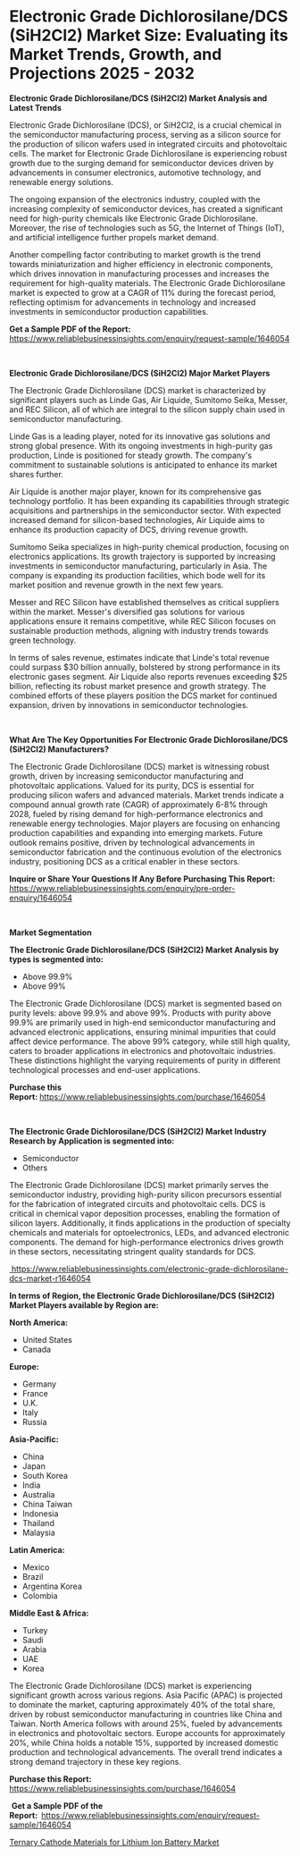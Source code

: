 <p><h1>Electronic Grade Dichlorosilane/DCS (SiH2Cl2) Market Size: Evaluating its Market Trends, Growth, and Projections 2025 - 2032</h1></p><p><strong>Electronic Grade Dichlorosilane/DCS (SiH2Cl2) Market Analysis and Latest Trends</strong></p>
<p><p>Electronic Grade Dichlorosilane (DCS), or SiH2Cl2, is a crucial chemical in the semiconductor manufacturing process, serving as a silicon source for the production of silicon wafers used in integrated circuits and photovoltaic cells. The market for Electronic Grade Dichlorosilane is experiencing robust growth due to the surging demand for semiconductor devices driven by advancements in consumer electronics, automotive technology, and renewable energy solutions.</p><p>The ongoing expansion of the electronics industry, coupled with the increasing complexity of semiconductor devices, has created a significant need for high-purity chemicals like Electronic Grade Dichlorosilane. Moreover, the rise of technologies such as 5G, the Internet of Things (IoT), and artificial intelligence further propels market demand.</p><p>Another compelling factor contributing to market growth is the trend towards miniaturization and higher efficiency in electronic components, which drives innovation in manufacturing processes and increases the requirement for high-quality materials. The Electronic Grade Dichlorosilane market is expected to grow at a CAGR of 11% during the forecast period, reflecting optimism for advancements in technology and increased investments in semiconductor production capabilities.</p></p>
<p><strong>Get a Sample PDF of the Report:&nbsp;</strong> <a href="https://www.reliablebusinessinsights.com/enquiry/request-sample/1646054?utm_campaign=2335&utm_medium=2&utm_source=Github&utm_content=ia&utm_term=29032025&utm_id=electronic-grade-dichlorosilanedcs-sih2cl2">https://www.reliablebusinessinsights.com/enquiry/request-sample/1646054</a></p>
<p>&nbsp;</p>
<p><strong>Electronic Grade Dichlorosilane/DCS (SiH2Cl2) Major Market Players</strong></p>
<p><p>The Electronic Grade Dichlorosilane (DCS) market is characterized by significant players such as Linde Gas, Air Liquide, Sumitomo Seika, Messer, and REC Silicon, all of which are integral to the silicon supply chain used in semiconductor manufacturing.</p><p>Linde Gas is a leading player, noted for its innovative gas solutions and strong global presence. With its ongoing investments in high-purity gas production, Linde is positioned for steady growth. The company's commitment to sustainable solutions is anticipated to enhance its market shares further.</p><p>Air Liquide is another major player, known for its comprehensive gas technology portfolio. It has been expanding its capabilities through strategic acquisitions and partnerships in the semiconductor sector. With expected increased demand for silicon-based technologies, Air Liquide aims to enhance its production capacity of DCS, driving revenue growth.</p><p>Sumitomo Seika specializes in high-purity chemical production, focusing on electronics applications. Its growth trajectory is supported by increasing investments in semiconductor manufacturing, particularly in Asia. The company is expanding its production facilities, which bode well for its market position and revenue growth in the next few years.</p><p>Messer and REC Silicon have established themselves as critical suppliers within the market. Messer's diversified gas solutions for various applications ensure it remains competitive, while REC Silicon focuses on sustainable production methods, aligning with industry trends towards green technology.</p><p>In terms of sales revenue, estimates indicate that Linde's total revenue could surpass $30 billion annually, bolstered by strong performance in its electronic gases segment. Air Liquide also reports revenues exceeding $25 billion, reflecting its robust market presence and growth strategy. The combined efforts of these players position the DCS market for continued expansion, driven by innovations in semiconductor technologies.</p></p>
<p>&nbsp;</p>
<p><strong>What Are The Key Opportunities For Electronic Grade Dichlorosilane/DCS (SiH2Cl2) Manufacturers?</strong></p>
<p><p>The Electronic Grade Dichlorosilane (DCS) market is witnessing robust growth, driven by increasing semiconductor manufacturing and photovoltaic applications. Valued for its purity, DCS is essential for producing silicon wafers and advanced materials. Market trends indicate a compound annual growth rate (CAGR) of approximately 6-8% through 2028, fueled by rising demand for high-performance electronics and renewable energy technologies. Major players are focusing on enhancing production capabilities and expanding into emerging markets. Future outlook remains positive, driven by technological advancements in semiconductor fabrication and the continuous evolution of the electronics industry, positioning DCS as a critical enabler in these sectors.</p></p>
<p><strong>Inquire or Share Your Questions If Any Before Purchasing This Report:</strong> <a href="https://www.reliablebusinessinsights.com/enquiry/pre-order-enquiry/1646054?utm_campaign=2335&utm_medium=2&utm_source=Github&utm_content=ia&utm_term=29032025&utm_id=electronic-grade-dichlorosilanedcs-sih2cl2">https://www.reliablebusinessinsights.com/enquiry/pre-order-enquiry/1646054</a></p>
<p>&nbsp;</p>
<p><strong>Market Segmentation</strong></p>
<p><strong>The Electronic Grade Dichlorosilane/DCS (SiH2Cl2) Market Analysis by types is segmented into:</strong></p>
<p><ul><li>Above 99.9%</li><li>Above 99%</li></ul></p>
<p><p>The Electronic Grade Dichlorosilane (DCS) market is segmented based on purity levels: above 99.9% and above 99%. Products with purity above 99.9% are primarily used in high-end semiconductor manufacturing and advanced electronic applications, ensuring minimal impurities that could affect device performance. The above 99% category, while still high quality, caters to broader applications in electronics and photovoltaic industries. These distinctions highlight the varying requirements of purity in different technological processes and end-user applications.</p></p>
<p><strong>Purchase this Report:&nbsp;</strong><a href="https://www.reliablebusinessinsights.com/purchase/1646054?utm_campaign=2335&utm_medium=2&utm_source=Github&utm_content=ia&utm_term=29032025&utm_id=electronic-grade-dichlorosilanedcs-sih2cl2">https://www.reliablebusinessinsights.com/purchase/1646054</a></p>
<p>&nbsp;</p>
<p><strong>The Electronic Grade Dichlorosilane/DCS (SiH2Cl2) Market Industry Research by Application is segmented into:</strong></p>
<p><ul><li>Semiconductor</li><li>Others</li></ul></p>
<p><p>The Electronic Grade Dichlorosilane (DCS) market primarily serves the semiconductor industry, providing high-purity silicon precursors essential for the fabrication of integrated circuits and photovoltaic cells. DCS is critical in chemical vapor deposition processes, enabling the formation of silicon layers. Additionally, it finds applications in the production of specialty chemicals and materials for optoelectronics, LEDs, and advanced electronic components. The demand for high-performance electronics drives growth in these sectors, necessitating stringent quality standards for DCS.</p></p>
<p><a href="https://www.reliablebusinessinsights.com/electronic-grade-dichlorosilane-dcs-market-r1646054?utm_campaign=2335&utm_medium=2&utm_source=Github&utm_content=ia&utm_term=29032025&utm_id=electronic-grade-dichlorosilanedcs-sih2cl2">&nbsp;https://www.reliablebusinessinsights.com/electronic-grade-dichlorosilane-dcs-market-r1646054</a></p>
<p><strong>In terms of Region, the Electronic Grade Dichlorosilane/DCS (SiH2Cl2) Market Players available by Region are:</strong></p>
<p>
    <p> <strong> North America: </strong>
        <ul>
            <li>United States</li>
            <li>Canada</li>
        </ul>
        </p> 
    <p> <strong> Europe: </strong>
        <ul>
            <li>Germany</li>
            <li>France</li>
            <li>U.K.</li>
            <li>Italy</li>
            <li>Russia</li>
        </ul>
        </p> 
    <p> <strong> Asia-Pacific: </strong>
        <ul>
            <li>China</li>
            <li>Japan</li>
            <li>South Korea</li>
            <li>India</li>
            <li>Australia</li>
            <li>China Taiwan</li>
            <li>Indonesia</li>
            <li>Thailand</li>
            <li>Malaysia</li>
        </ul>
        </p> 
    <p> <strong> Latin America: </strong>
        <ul>
            <li>Mexico</li>
            <li>Brazil</li>
            <li>Argentina Korea</li>
            <li>Colombia</li>
        </ul>
        </p> 
    <p> <strong> Middle East & Africa: </strong>
        <ul>
            <li>Turkey</li>
            <li>Saudi</li>
            <li>Arabia</li>
            <li>UAE</li>
            <li>Korea</li>
        </ul>
    </p>
    </p>
<p><p>The Electronic Grade Dichlorosilane (DCS) market is experiencing significant growth across various regions. Asia Pacific (APAC) is projected to dominate the market, capturing approximately 40% of the total share, driven by robust semiconductor manufacturing in countries like China and Taiwan. North America follows with around 25%, fueled by advancements in electronics and photovoltaic sectors. Europe accounts for approximately 20%, while China holds a notable 15%, supported by increased domestic production and technological advancements. The overall trend indicates a strong demand trajectory in these key regions.</p></p>
<p><strong>Purchase this Report: </strong><a href="https://www.reliablebusinessinsights.com/purchase/1646054?utm_campaign=2335&utm_medium=2&utm_source=Github&utm_content=ia&utm_term=29032025&utm_id=electronic-grade-dichlorosilanedcs-sih2cl2">https://www.reliablebusinessinsights.com/purchase/1646054</a></p>
<p>&nbsp;<strong>Get a Sample PDF of the Report:&nbsp;&nbsp;</strong><a href="https://www.reliablebusinessinsights.com/enquiry/request-sample/1646054?utm_campaign=2335&utm_medium=2&utm_source=Github&utm_content=ia&utm_term=29032025&utm_id=electronic-grade-dichlorosilanedcs-sih2cl2">https://www.reliablebusinessinsights.com/enquiry/request-sample/1646054</a></p>
<p><strong></strong></p>
<p><p><a href="https://github.com/jerhoskinson197676/Market-Research-Report-List-1/blob/main/ternary-cathode-materials-for-lithium-ion-battery-market.md?utm_campaign=2335&utm_medium=2&utm_source=Github&utm_content=ia&utm_term=29032025&utm_id=electronic-grade-dichlorosilanedcs-sih2cl2">Ternary Cathode Materials for Lithium Ion Battery Market</a></p></p>